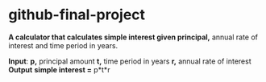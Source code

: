 # github-final-project

**A calculator that calculates simple interest given principal,** annual rate of interest and time period in years.

**Input**:
		**p,** principal amount
		**t,** time period in years
		**r,** annual rate of interest
**Output**
		**simple interest =** p\*t\*r
